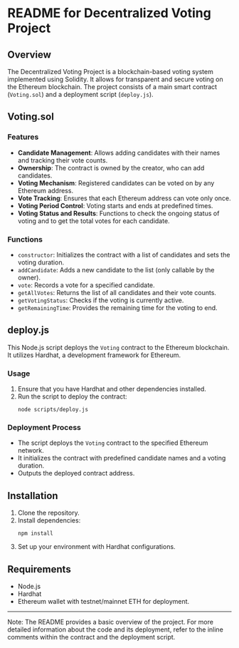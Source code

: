 # README for Decentralized Voting Project

## Overview

The Decentralized Voting Project is a blockchain-based voting system implemented using Solidity. It allows for transparent and secure voting on the Ethereum blockchain. The project consists of a main smart contract (`Voting.sol`) and a deployment script (`deploy.js`).

## Voting.sol

### Features

-   **Candidate Management**: Allows adding candidates with their names and tracking their vote counts.
-   **Ownership**: The contract is owned by the creator, who can add candidates.
-   **Voting Mechanism**: Registered candidates can be voted on by any Ethereum address.
-   **Vote Tracking**: Ensures that each Ethereum address can vote only once.
-   **Voting Period Control**: Voting starts and ends at predefined times.
-   **Voting Status and Results**: Functions to check the ongoing status of voting and to get the total votes for each candidate.

### Functions

-   `constructor`: Initializes the contract with a list of candidates and sets the voting duration.
-   `addCandidate`: Adds a new candidate to the list (only callable by the owner).
-   `vote`: Records a vote for a specified candidate.
-   `getAllVotes`: Returns the list of all candidates and their vote counts.
-   `getVotingStatus`: Checks if the voting is currently active.
-   `getRemainingTime`: Provides the remaining time for the voting to end.

## deploy.js

This Node.js script deploys the `Voting` contract to the Ethereum blockchain. It utilizes Hardhat, a development framework for Ethereum.

### Usage

1. Ensure that you have Hardhat and other dependencies installed.
2. Run the script to deploy the contract:
    ```shell
    node scripts/deploy.js
    ```

### Deployment Process

-   The script deploys the `Voting` contract to the specified Ethereum network.
-   It initializes the contract with predefined candidate names and a voting duration.
-   Outputs the deployed contract address.

## Installation

1. Clone the repository.
2. Install dependencies:
    ```shell
    npm install
    ```
3. Set up your environment with Hardhat configurations.

## Requirements

-   Node.js
-   Hardhat
-   Ethereum wallet with testnet/mainnet ETH for deployment.

---

Note: The README provides a basic overview of the project. For more detailed information about the code and its deployment, refer to the inline comments within the contract and the deployment script.
